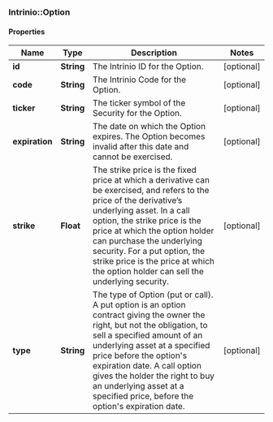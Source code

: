 ### Intrinio::Option

#### Properties
Name | Type | Description | Notes
------------ | ------------- | ------------- | -------------
**id** | **String** | The Intrinio ID for the Option. | [optional] 
**code** | **String** | The Intrinio Code for the Option. | [optional] 
**ticker** | **String** | The ticker symbol of the Security for the Option. | [optional] 
**expiration** | **String** | The date on which the Option expires. The Option becomes invalid after this date and cannot be exercised. | [optional] 
**strike** | **Float** | The strike price is the fixed price at which a derivative can be exercised, and refers to the price of the derivative’s underlying asset.  In a call option, the strike price is the price at which the option holder can purchase the underlying security.  For a put option, the strike price is the price at which the option holder can sell the underlying security. | [optional] 
**type** | **String** | The type of Option (put or call). A put option is an option contract giving the owner the right, but not the obligation, to sell a specified amount of an underlying asset at a specified price before the option&#39;s expiration date. A call option gives the holder the right to buy an underlying asset at a specified price, before the option&#39;s expiration date. | [optional] 


